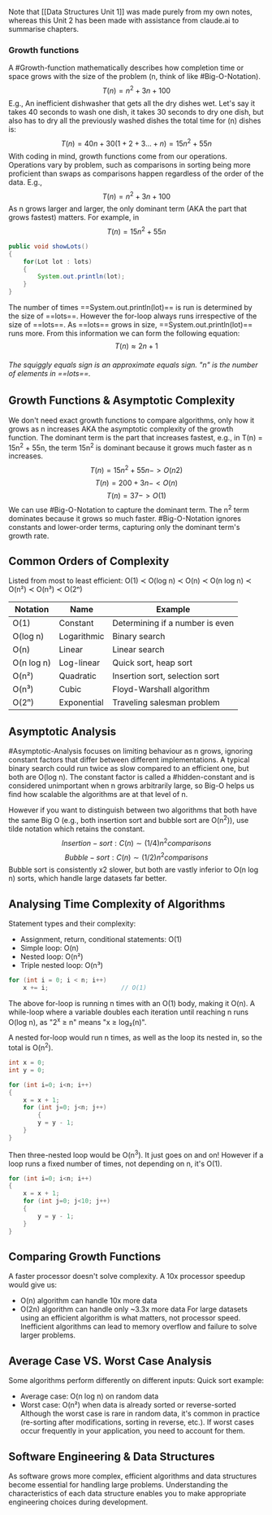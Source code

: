Note that [[Data Structures Unit 1]] was made purely from my own notes, whereas this Unit 2 has been made with assistance from claude.ai to summarise chapters.

### Growth functions
A #Growth-function mathematically describes how completion time or space grows with the size of the problem (n, think of like #Big-O-Notation).
$$T(n) = n^2 + 3n + 100$$
E.g.,
An inefficient dishwasher that gets all the dry dishes wet.
Let's say it takes 40 seconds to wash one dish,
		 it takes 30 seconds to dry one dish, but also has to dry all the previously washed dishes
the total time for (n) dishes is:
$$T(n) = 40n + 30(1 + 2 + 3... + n) = 15n^2 + 55n$$
With coding in mind, growth functions come from our operations. Operations vary by problem, such as comparisons in sorting being more proficient than swaps as comparisons happen regardless of the order of the data.
E.g.,
$$ T(n) = n^2 + 3n + 100$$
As n grows larger and larger, the only dominant term (AKA the part that grows fastest) matters. For example, in
$$ T(n) = 15n^2 + 55n$$
```java
public void showLots()
{
	for(Lot lot : lots)
	{
		System.out.println(lot);
	}	
}
```
The number of times ==System.out.println(lot)== is run is determined by the size of ==lots==. However the for-loop always runs irrespective of the size of ==lots==. As ==lots== grows in size, ==System.out.println(lot)== runs more. From this information we can form the following equation:
$$T(n) \approx 2n + 1$$
###### The squiggly equals sign is an approximate equals sign. "n" is the number of elements in ==lots==.

## Growth Functions & Asymptotic Complexity

We don't need exact growth functions to compare algorithms, only how it grows as n increases AKA the asymptotic complexity of the growth function.
The dominant term is the part that increases fastest, e.g., in T(n) = 15n<sup>2</sup> + 55n, the term 15n<sup>2</sup> is dominant because it grows much faster as n increases.
$$ T(n) = 15n^2 + 55n -> O(n2)$$
$$ T(n) = 200 + 3n -< O(n)$$
$$ T(n) = 37 -> O(1)$$
We can use #Big-O-Notation to capture the dominant term.
The n<sup>2</sup> term dominates because it grows so much faster.
#Big-O-Notation ignores constants and lower-order terms, capturing only the dominant term's growth rate.

## Common Orders of Complexity

Listed from most to least efficient: 
O(1) ≺ O(log n) ≺ O(n) ≺ O(n log n) ≺ O(n²) ≺ O(n³) ≺ O(2ⁿ)

| Notation   | Name        | Example                         |
| ---------- | ----------- | ------------------------------- |
| O(1)       | Constant    | Determining if a number is even |
| O(log n)   | Logarithmic | Binary search                   |
| O(n)       | Linear      | Linear search                   |
| O(n log n) | Log-linear  | Quick sort, heap sort           |
| O(n²)      | Quadratic   | Insertion sort, selection sort  |
| O(n³)      | Cubic       | Floyd-Warshall algorithm        |
| O(2ⁿ)      | Exponential | Traveling salesman problem      |
## Asymptotic Analysis
#Asymptotic-Analysis focuses on limiting behaviour as n grows, ignoring constant factors that differ between different implementations. A typical binary search could run twice as slow compared to an efficient one, but both are O(log n). The constant factor is called a #hidden-constant and is considered unimportant when n grows arbitrarily large, so Big-O helps us find how scalable the algorithms are at that level of n.

However if you want to distinguish between two algorithms that both have the same Big O (e.g., both insertion sort and bubble sort are O(n<sup>2</sup>)), use tilde notation which retains the constant.
$$Insertion-sort: C(n) \sim (1/4)n^2 comparisons$$
$$Bubble-sort: C(n) \sim (1/2)n^2 comparisons$$
Bubble sort is consistently x2 slower, but both are vastly inferior to O(n log n) sorts, which handle large datasets far better.

## Analysing Time Complexity of Algorithms

Statement types and their complexity:
- Assignment, return, conditional statements: O(1)
- Simple loop: O(n)
- Nested loop: O(n²)
- Triple nested loop: O(n³)
```java
for (int i = 0; i < n; i++)
    x += i;                    // O(1)
```
The above for-loop is running n times with an O(1) body, making it O(n).
A while-loop where a variable doubles each iteration until reaching n runs O(log n), 
as "2<sup>x</sup> ≥ n" means "x ≥ log₂(n)".

A nested for-loop would run n times, as well as the loop its nested in, so the total is O(n<sup>2</sup>). 
```java
int x = 0;
int y = 0;

for (int i=0; i<n; i++)
{
	x = x + 1;
	for (int j=0; j<n; j++)
		{
		y = y - 1;
	}
}
```
Then three-nested loop would be O(n<sup>3</sup>). It just goes on and on!
However if a loop runs a fixed number of times, not depending on n, it's O(1).
```java
for (int i=0; i<n; i++)
{
	x = x + 1;
	for (int j=0; j<10; j++)
	{
		y = y - 1;
	}
}
```

## Comparing Growth Functions
A faster processor doesn't solve complexity. A 10x processor speedup would give us:
- O(n) algorithm can handle 10x more data
- O(2<sum>n</sum>) algorithm can handle only ~3.3x more data
For large datasets using an efficient algorithm is what matters, not processor speed. Inefficient algorithms can lead to memory overflow and failure to solve larger problems.

## Average Case VS. Worst Case Analysis

Some algorithms perform differently on different inputs:
Quick sort example:
- Average case: O(n log n) on random data
- Worst case: O(n²) when data is already sorted or reverse-sorted
Although the worst case is rare in random data, it's common in practice (re-sorting after modifications, sorting in reverse, etc.). If worst cases occur frequently in your application, you need to account for them.

## Software Engineering & Data Structures

As software grows more complex, efficient algorithms and data structures become essential for handling large problems. Understanding the characteristics of each data structure enables you to make appropriate engineering choices during development.